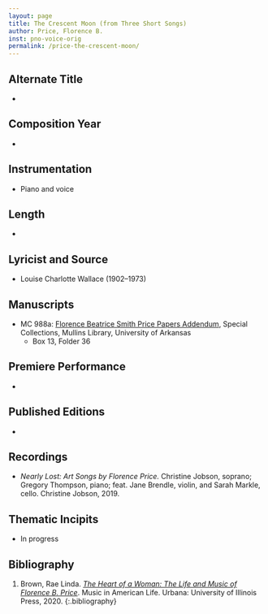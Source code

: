 ```yaml
---
layout: page
title: The Crescent Moon (from Three Short Songs)
author: Price, Florence B.
inst: pno-voice-orig
permalink: /price-the-crescent-moon/
---
```


## Alternate Title
- 

## Composition Year
- 

## Instrumentation
- Piano and voice

## Length
- 

## Lyricist and Source
- Louise Charlotte Wallace (1902&ndash;1973)

## Manuscripts
- MC 988a: <a href="https://uark.as.atlas-sys.com/repositories/2/resources/1522" target="_blank">Florence Beatrice Smith Price Papers Addendum</a>, Special Collections, Mullins Library, University of Arkansas
    * Box 13, Folder 36

## Premiere Performance
- 

## Published Editions
- 

## Recordings
- *Nearly Lost: Art Songs by Florence Price.* Christine Jobson, soprano; Gregory Thompson, piano; feat. Jane Brendle, violin, and Sarah Markle, cello. Christine Jobson, 2019.

## Thematic Incipits
- In progress

## Bibliography
1. Brown, Rae Linda. <a href="https://www.worldcat.org/title/1122800180" target="_blank">*The Heart of a Woman: The Life and Music of Florence B. Price*</a>. Music in American Life. Urbana: University of Illinois Press, 2020.
{:.bibliography}
